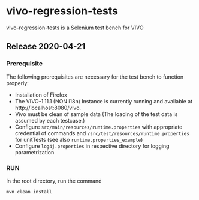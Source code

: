# vivo-regression-tests
vivo-regression-tests is a Selenium test bench for VIVO

## Release 2020-04-21

### Prerequisite

The following prerequisites are necessary for the test bench to function properly:

- Installation of Firefox
- The VIVO-1.11.1 (NON i18n) Instance is currently running and available at http://localhost:8080/vivo.
- Vivo must be clean of sample data (The loading of the test data is assumed by each testcase.)
- Configure `src/main/resources/runtime.properties` with appropriate credential of commands and `/src/test/resources/runtime.properties` for unitTests 
  (see also `runtime.properties_example`)
- Configure `log4j.properties` in respective directory for logging parametrization

### RUN

In the root directory, run the command

```
mvn clean install
```

